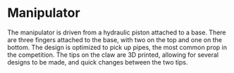 # Manipulator

The manipulator is driven from a hydraulic piston attached to a base. There are three fingers attached to the base, with two on the top and one on the bottom. The design is optimized to pick up pipes, the most common prop in the competition.  The tips on the claw are 3D printed, allowing for several designs to be made, and quick changes between the two tips. 
